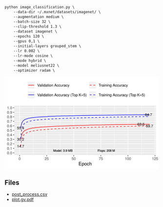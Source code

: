 ```
python image_classification.py \
    --data-dir ~/.mxnet/datasets/imagenet/ \
    --augmentation medium \
    --batch-size 32 \
    --clip-threshold 1.3 \
    --dataset imagenet \
    --epochs 120 \
    --gpus 0,1 \
    --initial-layers grouped_stem \
    --lr 0.002 \
    --lr-mode cosine \
    --mode hybrid \
    --model meliusnet22 \
    --optimizer radam \
```
![acc.png](acc.png)

## Files

- [post_process.csv](post_process.csv)
- [plot.gv.pdf](plot.gv.pdf)

